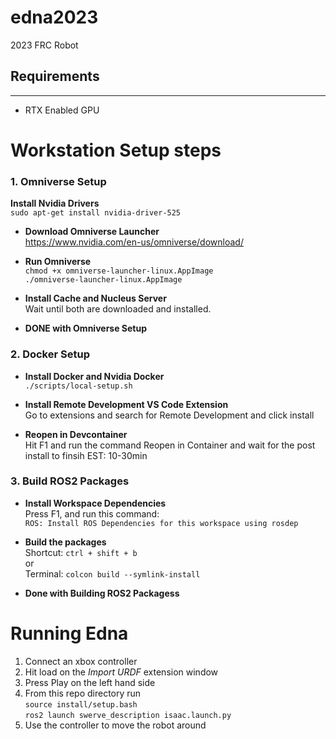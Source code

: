 # edna2023
2023 FRC Robot

## Requirements
-------
- RTX Enabled GPU

# Workstation Setup steps

### 1. Omniverse Setup

 **Install Nvidia Drivers** \
`sudo apt-get install nvidia-driver-525`

- **Download Omniverse Launcher** \
https://www.nvidia.com/en-us/omniverse/download/

- **Run Omniverse** \
`chmod +x omniverse-launcher-linux.AppImage` \
`./omniverse-launcher-linux.AppImage`

- **Install Cache and Nucleus Server** \
Wait until both are downloaded and installed.

- **DONE with Omniverse Setup**

### 2. Docker Setup
- **Install Docker and Nvidia Docker** \
`./scripts/local-setup.sh`

- **Install Remote Development VS Code Extension** \
Go to extensions and search for Remote Development and click install

- **Reopen in Devcontainer** \
Hit F1 and run the command Reopen in Container and wait for the post install to finsih EST: 10-30min

### 3. Build ROS2 Packages

- **Install Workspace Dependencies** \
Press F1, and run this command: \
`ROS: Install ROS Dependencies for this workspace using rosdep`

- **Build the packages** \
Shortcut: `ctrl + shift + b` \
or \
Terminal: `colcon build --symlink-install`

- **Done with Building ROS2 Packagess**

# Running Edna

1. Connect an xbox controller  
2. Hit load on the *Import URDF* extension window
3. Press Play on the left hand side
4. From this repo directory run \
`source install/setup.bash` \
`ros2 launch swerve_description isaac.launch.py`
5. Use the controller to move the robot around